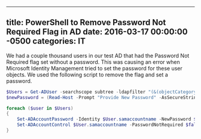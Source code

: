 ﻿---

title:  PowerShell to Remove Password Not Required Flag in AD
date:   2016-03-17 00:00:00 -0500
categories: IT
---

We had a couple thousand users in our test AD that had the Password Not Required flag set without a password. This was causing an error when Microsoft Identity Management tried to set the password for these user objects.
We used the following script to remove the flag and set a password.

```powershell
$Users = Get-ADUser -searchscope subtree -ldapfilter "(&(objectCategory=User)(userAccountControl:1.2.840.113556.1.4.803:=32))"
$newPassword = (Read-Host -Prompt "Provide New Password" -AsSecureString)

foreach ($user in $Users)
{
    Set-ADAccountPassword -Identity $User.samaccountname -NewPassword $newPassword -Reset
    Set-ADAccountControl $User.samaccountname -PasswordNotRequired $false
}
```
